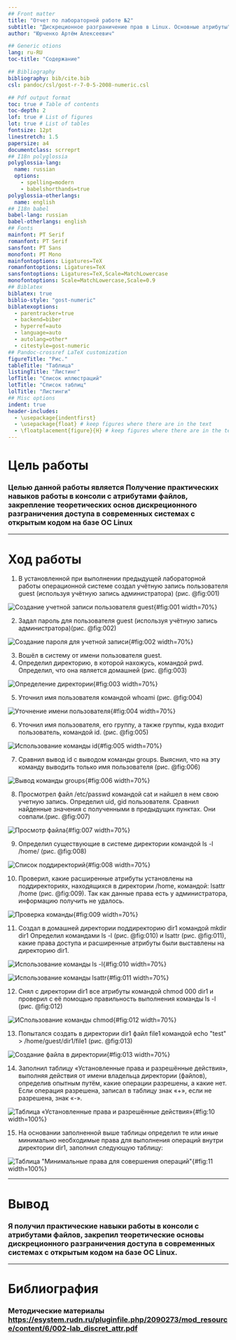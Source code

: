 ```yaml
---
## Front matter
title: "Отчет по лабораторной работе №2"
subtitle: "Дискреционное разграничение прав в Linux. Основные атрибуты"
author: "Юрченко Артём Алексеевич"

## Generic otions
lang: ru-RU
toc-title: "Содержание"

## Bibliography
bibliography: bib/cite.bib
csl: pandoc/csl/gost-r-7-0-5-2008-numeric.csl

## Pdf output format
toc: true # Table of contents
toc-depth: 2
lof: true # List of figures
lot: true # List of tables
fontsize: 12pt
linestretch: 1.5
papersize: a4
documentclass: scrreprt
## I18n polyglossia
polyglossia-lang:
  name: russian
  options:
	- spelling=modern
	- babelshorthands=true
polyglossia-otherlangs:
  name: english
## I18n babel
babel-lang: russian
babel-otherlangs: english
## Fonts
mainfont: PT Serif
romanfont: PT Serif
sansfont: PT Sans
monofont: PT Mono
mainfontoptions: Ligatures=TeX
romanfontoptions: Ligatures=TeX
sansfontoptions: Ligatures=TeX,Scale=MatchLowercase
monofontoptions: Scale=MatchLowercase,Scale=0.9
## Biblatex
biblatex: true
biblio-style: "gost-numeric"
biblatexoptions:
  - parentracker=true
  - backend=biber
  - hyperref=auto
  - language=auto
  - autolang=other*
  - citestyle=gost-numeric
## Pandoc-crossref LaTeX customization
figureTitle: "Рис."
tableTitle: "Таблица"
listingTitle: "Листинг"
lofTitle: "Список иллюстраций"
lotTitle: "Список таблиц"
lolTitle: "Листинги"
## Misc options
indent: true
header-includes:
  - \usepackage{indentfirst}
  - \usepackage{float} # keep figures where there are in the text
  - \floatplacement{figure}{H} # keep figures where there are in the text
---
```


# Цель работы

### Целью данной работы является Получение практических навыков работы в консоли с атрибутами файлов, закрепление теоретических основ дискреционного разграничения доступа в современных системах с открытым кодом на базе ОС Linux
---
# Ход работы
1. В установленной при выполнении предыдущей лабораторной работы операционной системе создал учётную запись пользователя guest (используя учётную запись администратора) (рис. @fig:001)
   
![Создание учетной записи пользователя guest](image/1.jpg){#fig:001 width=70%}

2. Задал пароль для пользователя guest (используя учётную запись администратора)(рис. @fig:002)

![Создание пароля для учетной записи](image/2.jpg){#fig:002 width=70%}

3. Вошёл в систему от имени пользователя guest.
4. Определил директорию, в которой нахожусь, командой pwd. Определил, что она является домашней (рис. @fig:003) 

![Определение директории](image/3.jpg){#fig:003 width=70%}

5. Уточнил имя пользователя командой whoami (рис. @fig:004)
   
![Уточнение имени пользователя](image/4.jpg){#fig:004 width=70%}

6. Уточнил имя пользователя, его группу, а также группы, куда входит пользователь, командой id. (рис. @fig:005)

![Использование команды id](image/5.jpg){#fig:005 width=70%}

7. Сравнил вывод id с выводом команды groups. Выяснил, что на эту команду выводить только имя пользователя (рис. @fig:006)
   
![Вывод команды groups](image/6.jpg){#fig:006 width=70%}

8. Просмотрел файл /etc/passwd командой cat и найшел в нем свою учетную запись. Определил uid, gid пользователя. Сравнил найденные значения с полученными в предыдущих пунктах. Они совпали.(рис. @fig:007)
   
![Просмотр файла](image/7.jpg){#fig:007 width=70%}

9. Определил существующие в системе директории командой ls -l /home/ (рис. @fig:008)
   
![Список поддиректорий](image/8.jpg){#fig:008 width=70%}

10. Проверил, какие расширенные атрибуты установлены на поддиректориях, находящихся в директории /home, командой:
lsattr /home (рис. @fig:009). Так как данные права есть у администратора, информацию получить не удалось.
   
![Проверка команды](image/10.jpg){#fig:009 width=70%}

11. Создал в домашней директории поддиректорию dir1 командой mkdir dir1 
Определил командами ls -l (рис. @fig:010) и lsattr (рис. @fig:011), какие права доступа и расширенные атрибуты были выставлены на директорию dir1.
   
![Использование команды ls -l](image/11.jpg){#fig:010 width=70%}

![Использование команды lsattr](image/12.jpg){#fig:011 width=70%}

12. Снял с директории dir1 все атрибуты командой chmod 000 dir1 и проверил с её помощью правильность выполнения команды
ls -l (рис. @fig:012)
   
![ИСпользование команды chmod](image/13.jpg){#fig:012 width=70%}

13. Попытался создать в директории dir1 файл file1 командой
echo "test" > /home/guest/dir1/file1 (рис. @fig:013)
   
![Создание файла в директории](image/16.jpg){#fig:013 width=70%}

14. Заполнил таблицу «Установленные права и разрешённые действия», выполняя действия от имени владельца директории (файлов), определив опытным путём, какие операции разрешены, а какие нет.
Если операция разрешена, записал в таблицу знак «+», если не разрешена, знак «-».

 ![Таблица «Установленные права и разрешённые действия»](image/14.jpg){#fig:10 width=100%}

 15. На основании заполненной выше таблицы определил те или иные минимально необходимые права для выполнения операций внутри директории
dir1, заполнил следующую таблицу:

![Таблица "Минимальные права для совершения операций"](image/15.jpg){#fig:11 width=100%}

---
# Вывод
### Я получил практические навыки работы в консоли с атрибутами файлов, закрепил теоретические основы дискреционного разграничения доступа в современных системах с открытым кодом на базе ОС Linux.
---
# Библиография
### Методические материалы https://esystem.rudn.ru/pluginfile.php/2090273/mod_resource/content/6/002-lab_discret_attr.pdf